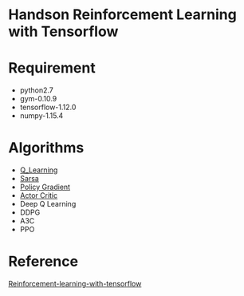 # Handson Reinforcement Learning with Tensorflow

# Requirement

- python2.7
- gym-0.10.9
- tensorflow-1.12.0
- numpy-1.15.4

# Algorithms

* [Q_Learning](https://github.com/Sadaku1993/handson-rl/tree/master/q_learning)
* [Sarsa](https://github.com/Sadaku1993/handson-rl/tree/master/sarsa)
* [Policy Gradient](https://github.com/Sadaku1993/handson-rl/tree/master/policy_gradient)
* [Actor Critic](https://github.com/Sadaku1993/handson-rl/tree/master/actor_critic)
* Deep Q Learning
* DDPG
* A3C
* PPO

# Reference
[Reinforcement-learning-with-tensorflow](https://github.com/MorvanZhou/Reinforcement-learning-with-tensorflow)
